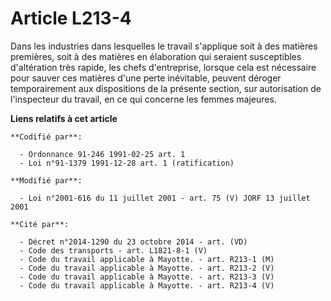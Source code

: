 # Article L213-4

Dans les industries dans lesquelles le travail s'applique soit à des matières premières, soit à des matières en élaboration
qui seraient susceptibles d'altération très rapide, les chefs d'entreprise, lorsque cela est nécessaire pour sauver ces
matières d'une perte inévitable, peuvent déroger temporairement aux dispositions de la présente section, sur autorisation de
l'inspecteur du travail, en ce qui concerne les femmes majeures.

**Liens relatifs à cet article**

	**Codifié par**:

	  - Ordonnance 91-246 1991-02-25 art. 1
	  - Loi n°91-1379 1991-12-28 art. 1 (ratification)

	**Modifié par**:

	  - Loi n°2001-616 du 11 juillet 2001 - art. 75 (V) JORF 13 juillet 2001

	**Cité par**:

	  - Décret n°2014-1290 du 23 octobre 2014 - art. (VD)
	  - Code des transports - art. L1821-8-1 (V)
	  - Code du travail applicable à Mayotte. - art. R213-1 (M)
	  - Code du travail applicable à Mayotte. - art. R213-2 (V)
	  - Code du travail applicable à Mayotte. - art. R213-3 (V)
	  - Code du travail applicable à Mayotte. - art. R213-4 (V)
